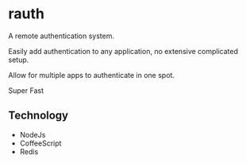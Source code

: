 # rauth

A remote authentication system.

Easily add authentication to any application, no extensive complicated setup.

Allow for multiple apps to authenticate in one spot.

Super Fast

## Technology

* NodeJs
* CoffeeScript
* Redis

